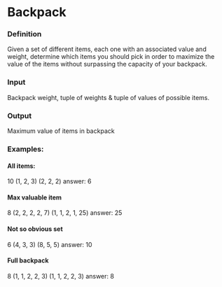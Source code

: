 # Backpack

### Definition
Given a set of different items, each one with an associated value and weight, determine which items you should pick in order to maximize the value of the items without surpassing the capacity of your backpack.

### Input
Backpack weight, tuple of weights & tuple of values of possible items.

### Output
Maximum value of items in backpack

### Examples:
#### All items:
10
(1, 2, 3)
(2, 2, 2)
answer: 6

#### Max valuable item
8
(2, 2, 2, 2, 7)
(1, 1, 2, 1, 25)
answer: 25

#### Not so obvious set
6
(4, 3, 3)
(8, 5, 5)
answer: 10

#### Full backpack
8
(1, 1, 2, 2, 3)
(1, 1, 2, 2, 3)
answer: 8
